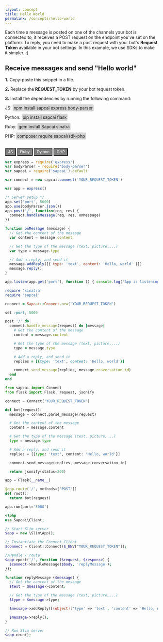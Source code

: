 ```yaml
---
layout: concept
title: Hello World
permalink: /concepts/hello-world
---
```


<style>
  .language-javascript,
  .language-python,
  .language-ruby,
  .language-php {
    display: none;
  }

  .highlight {
    padding: 0.5rem;
  }

  .snippet-tab {
    padding: 0.2rem 0.5rem;
    border-top-left-radius: 3px;
    border-top-right-radius: 3px;
    background-color: grey;
    color: white;
    cursor: pointer;
  }

  .snippet-tab-active {
    background-color: #002b36;
  }

  .snippet-active {
    display: block !important;
  }

  .code {
    background-color: lightgrey;
    padding: 0.2rem;
    border-radius: 3px;
  }
</style>

Each time a message is posted on one of the channels your bot is connected to, it receives a POST request on the endpoint you've set on the platform.
To reply, you need to make a post request with your bot's **Request Token** available in your bot settings.
In this example, we use SDKs to make it simpler. :)

## Receive messages and send "Hello world"

**1.** Copy-paste this snippet in a file.

**2.** Replace the **REQUEST_TOKEN** by your bot request token.

**3.** Install the dependencies by running the following command:

JS:
<span class="code">npm install sapcai express body-parser</span>

Python:
<span class="code">pip install sapcai flask</span>

Ruby:
<span class="code">gem install Sapcai sinatra</span>

PHP:
<span class="code">composer require sapcai/sdk-php</span>

<br/>

<script>
  function activateHelloSnippet(language) {
    document.querySelectorAll(".snippet-tab")
      .forEach(elem => elem.classList.remove("snippet-tab-active"));
    document.getElementById(`hello-snippet-${language}`).classList.add("snippet-tab-active")

    for (const lng of ["javascript", "ruby", "python", "php"]) {
      if (lng === language) {
        document.querySelector(`.language-${language}`).classList.add("snippet-active")
      } else {
        document.querySelector(`.language-${lng}`).classList.remove("snippet-active")
      }
    }
  };

  document.addEventListener("DOMContentLoaded", () => {
    activateHelloSnippet("javascript")
  });
</script>

<div id="hello-snippet-container">
  <div class="snippet-tabs">
    <button onclick="activateHelloSnippet('javascript')" id="hello-snippet-javascript" class="snippet-tab">JS</button>
    <button onclick="activateHelloSnippet('ruby')" id="hello-snippet-ruby" class="snippet-tab">Ruby</button>
    <button onclick="activateHelloSnippet('python')" id="hello-snippet-python" class="snippet-tab">Python</button>
    <button onclick="activateHelloSnippet('php')" id="hello-snippet-php" class="snippet-tab">PHP</button>
  </div>
</div>

~~~ javascript
var express = require('express')
var bodyParser = require('body-parser')
var sapcai = require('sapcai').default

var connect = new sapcai.connect('YOUR_REQUEST_TOKEN')

var app = express()

/* Server setup */
app.set('port', 5000)
app.use(bodyParser.json())
app.post('/', function(req, res) {
  connect.handleMessage(req, res, onMessage)
})

function onMessage (message) {
  // Get the content of the message
  var content = message.content

  // Get the type of the message (text, picture,...)
  var type = message.type

  // Add a reply, and send it
  message.addReply([{ type: 'text', content: 'Hello, world' }])
  message.reply()
}

app.listen(app.get('port'), function () { console.log('App is listening on port ' + app.get('port')) })
~~~

~~~ ruby
require 'sinatra'
require 'sapcai'

connect = Sapcai::Connect.new('YOUR_REQUEST_TOKEN')

set :port, 5000

post '/' do
  connect.handle_message(request) do |message|
    # Get the content of the message
    content = message.content

    # Get the type of the message (text, picture,...)
    type = message.type

    # Add a reply, and send it
    replies = [{type: 'text', content: 'Hello, world'}]

    connect.send_message(replies, message.conversation_id)
  end
end
~~~

~~~ python
from sapcai import Connect
from flask import Flask, request, jsonify

connect = Connect('YOUR_REQUEST_TOKEN')

def bot(request):
  message = connect.parse_message(request)

  # Get the content of the message
  content = message.content

  # Get the type of the message (text, picture,...)
  type = message.type

  # Add a reply, and send it
  replies = [{type: 'text', content: 'Hello, world'}]

  connect.send_message(replies, message.conversation_id)

  return jsonify(status=200)

app = Flask(__name__)

@app.route('/', methods=['POST'])
def root():
  return bot(request)

app.run(port='5000')
~~~

~~~ php
<?php
use Sapcai\Client;

// Start Slim server
$app = new \Slim\App();

// Instantiate the Connect Client
$connect = Client::Connect($_ENV["YOUR_REQUEST_TOKEN"]);

//Handle / route
$app->post('/', function ($request, $response) {
  $connect->handleMessage($body, 'replyMessage');
});

function replyMessage ($message) {
  // Get the content of the message
  $text = $message->content;

  // Get the type of the message (text, picture,...)
  $type = $message->type;

  $message->addReply([(object)['type' => 'text', 'content' => 'Hello, world']]);

  $message->reply();
}

// Run Slim server
$app->run();
~~~

